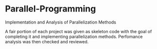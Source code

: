 # Parallel-Programming
Implementation and Analysis of Parallelization Methods

A fair portion of each project was given as skeleton code with the goal of completing it and implementing parallelization methods.
Perfomance analysis was then checked and reviewed.
